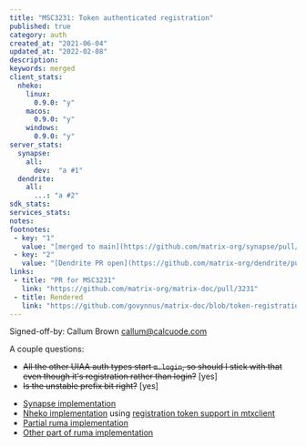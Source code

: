 ```yaml
---
title: "MSC3231: Token authenticated registration"
published: true
category: auth
created_at: "2021-06-04"
updated_at: "2022-02-08"
description:
keywords: merged
client_stats:
  nheko:
    linux:
      0.9.0: "y"
    macos:
      0.9.0: "y"
    windows:
      0.9.0: "y"
server_stats:
  synapse:
    all:
      dev:  "a #1"
  dendrite:
    all:
      ...: "a #2"
sdk_stats:
services_stats:
notes:
footnotes:
 - key: "1"
   value: "[merged to main](https://github.com/matrix-org/synapse/pull/11867), but not yet released"
 - key: "2"
   value: "[Dendrite PR open](https://github.com/matrix-org/dendrite/pull/2014)"
links:
 - title: "PR for MSC3231"
   link: "https://github.com/matrix-org/matrix-doc/pull/3231"
 - title: Rendered
   link: "https://github.com/govynnus/matrix-doc/blob/token-registration/proposals/3231-token-authenticated-registration.md"
---
```


Signed-off-by: Callum Brown <callum@calcuode.com>

A couple questions:

* ~~All the other UIAA auth types start `m.login`, so should I stick with that even though it's registration rather than login?~~ [yes]
* ~~Is the unstable prefix bit right?~~ [yes]

- [Synapse implementation](https://github.com/matrix-org/synapse/pull/10142)
- [Nheko implementation](https://github.com/Nheko-Reborn/nheko/pull/680) using [registration token support in mtxclient](https://github.com/Nheko-Reborn/mtxclient/pull/60)
- [Partial ruma implementation](https://github.com/ruma/ruma/pull/722)
- [Other part of ruma implementation](https://github.com/ruma/ruma/pull/757)
